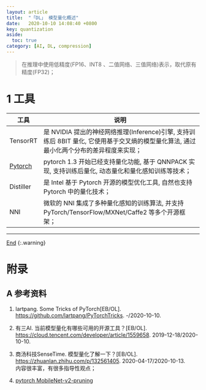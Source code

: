 ```yaml
---
layout: article
title:  "「DL」 模型量化概述"
date:   2020-10-10 14:08:40 +0800
key: quantization
aside:
  toc: true
category: [AI, DL, compression]
---
```

<span id='head'></span>  

>在推理中使用低精度(FP16、INT8 、二值网络、三值网络)表示，取代原有精度(FP32)；     

<!--more-->

# 1 工具

| 工具 | 说明 |
| --- | --- |
| TensorRT | 是 NVIDIA 提出的神经网络推理(Inference)引擎, 支持训练后 8BIT 量化, 它使用基于交叉熵的模型量化算法, 通过最小化两个分布的差异程度来实现；  |
| [Pytorch](/ai/dl/compression/2020/10/10/quantization-pytorch.html) | pytorch 1.3 开始已经支持量化功能, 基于 QNNPACK 实现, 支持训练后量化, 动态量化和量化感知训练等技术；  |
| Distiller | 是 Intel 基于 Pytorch 开源的模型优化工具, 自然也支持 Pytorch 中的量化技术； |
| NNI | 微软的 NNI 集成了多种量化感知的训练算法, 并支持 PyTorch/TensorFlow/MXNet/Caffe2 等多个开源框架； |


-------------------  
[End](#head)
{:.warning}  

# 附录
## A 参考资料
1. lartpang. Some Tricks of PyTorch[EB/OL]. <https://github.com/lartpang/PyTorchTricks>. -/2020-10-10.     
1. 有三AI. 当前模型量化有哪些可用的开源工具？[EB/OL]. <https://cloud.tencent.com/developer/article/1559658>. 2019-12-18/2020-10-10.    
1. 商汤科技SenseTime. 模型量化了解一下？[EB/OL]. <https://zhuanlan.zhihu.com/p/132561405>. 2020-04-17/2020-10-13.    
内容很丰富，有很多指导性观点；    

1. [pytorch MobileNet-v2-pruning](https://github.com/wlguan/MobileNet-v2-pruning)    
